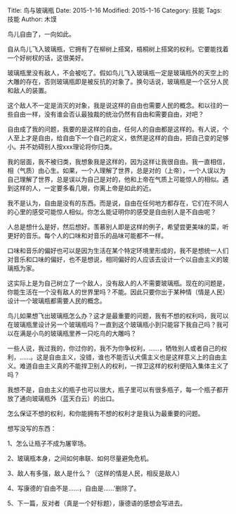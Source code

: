 Title: 鸟与玻璃瓶
Date: 2015-1-16
Modified: 2015-1-16
Category: 技能
Tags: 技能
Author: 木馍

鸟儿自由了，一向如此。

自从鸟儿飞入玻璃瓶，它拥有了在柳树上搭窝，梧桐树上搭窝的权利。它要能找着一个好树杈的话，这很美好。

玻璃瓶里没有敌人，不会被吃了。假如鸟儿飞入玻璃瓶一定是玻璃瓶外的天空上的大雕的存在，否则玻璃瓶即是被反抗的对象了。换句话说，玻璃瓶是一个区分人民和敌人的装置。

这个敌人不一定是消灭的对象，我是说这样的自由也需要人民的概念。和以往的一些自由一样，没有谁会否认最独裁的统治仍然有自由和需要自由，对吧？

自由成了我的问题，我要的是这样的自由，任何人的自由都是这样的。有人说，个人至上才是自由，给自由下一个自己的定义，依然是这样的自由，把自己变的足够小。并不妨碍别人按xxx理论将你归类。

我的层面，我不被归类，我想象我是这样的，因为这样让我很自由。我一直相信，相（气质）由心生。如果，一个人理解了世界，总是对的（上帝），一个人误以为自己理解了世界，总是误以为自己是对的，他和上帝在气质上可能惊人的相似。遇到这样的人，一定要多看几眼，你离上帝是如此的近。

我不是认为，自由是没有的东西。而是说，自由在任何地方都存在，它们在不同人的心里的感受可能惊人相似。你怎么能证明你的感受是自由别人是不自由呢？

人总是想什么是好，然后想好。羡慕别人即是这样的例子，希望尝更美味的菜，听更好的音乐。每个人的口味和对音乐的品味可能都不一样。

口味和音乐的偏好也可以是因为生活在某个特定环境里形成的，我不是想统一人们对音乐和口味的偏好，也不是想说，相同偏好的人应该去设计一个以自由主义的玻璃瓶为家。

这实际上是为自己树立了一个敌人，没有敌人的人不需要玻璃瓶。现在的问题是，你能生活在一个没有敌人的世界里吗？不能。因此只要你出于某种情（情是人民）设计一个玻璃瓶都需要人民的概念。

鸟儿如果想飞出玻璃瓶怎么办？这才是最重要的问题，我有不想的权利吗，我可以在玻璃瓶里设计另一个玻璃瓶吗？一直到这个玻璃瓶小到只能容下我自己吗？我可以在满是小鸟的玻璃瓶里养一只吃鸟的大雕吗？

一些人说，我过我的，你过你的，我不为你争权利，……，牺牲别人或者自己的权利，……。这是自由主义，没错，谁也不能否认犬儒主义也是这样意义上的自由主义。难道自由主义真的不能捍卫别人的权利，一捍卫这样的权利便陷入集体主义了吗？

我想不是，自由主义的瓶子也可以很大，瓶子里可以有很多瓶子，每一个瓶子都开放了通向玻璃瓶外（蓝天白云）的出口。

怎么保证不想的权利，和你能拥有不想的权利才是我认为最重要的问题。

想写没写的东西：

1、怎么让瓶子不成为屠宰场。

2、玻璃瓶本身，之间如何串联、如何尽量避免危机。

3、敌人有多强，敌人是什么？（这样的情是人民，相反是敌人）

4、写康德的‘自由不是……，自由是……’删除了。

5、下一篇，反对者（真是一个好标题），康德语的感想会写进去。